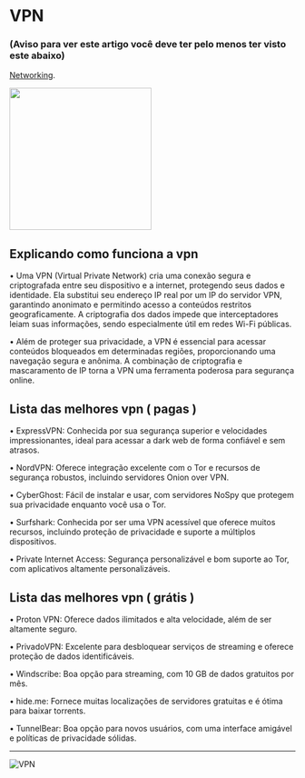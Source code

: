 # VPN

### (Aviso para ver este artigo você deve ter pelo menos ter visto este abaixo)
[Networking](https://github.com/jzzlucas/Networking).

<img src="https://mir-s3-cdn-cf.behance.net/project_modules/disp/8930b329502133.55f6b199518e9.gif" width="250">

## Explicando como funciona a vpn

• Uma VPN (Virtual Private Network) cria uma conexão segura e criptografada entre seu dispositivo e a internet, protegendo seus dados e identidade. Ela substitui seu endereço IP real por um IP do servidor VPN, garantindo anonimato e permitindo acesso a conteúdos restritos geograficamente. A criptografia dos dados impede que interceptadores leiam suas informações, sendo especialmente útil em redes Wi-Fi públicas.

• Além de proteger sua privacidade, a VPN é essencial para acessar conteúdos bloqueados em determinadas regiões, proporcionando uma navegação segura e anônima. A combinação de criptografia e mascaramento de IP torna a VPN uma ferramenta poderosa para segurança online.

## Lista das melhores vpn ( pagas )

• ExpressVPN: Conhecida por sua segurança superior e velocidades impressionantes, ideal para acessar a dark web de forma confiável e sem atrasos.

• NordVPN: Oferece integração excelente com o Tor e recursos de segurança robustos, incluindo servidores Onion over VPN.

• CyberGhost: Fácil de instalar e usar, com servidores NoSpy que protegem sua privacidade enquanto você usa o Tor.

• Surfshark: Conhecida por ser uma VPN acessível que oferece muitos recursos, incluindo proteção de privacidade e suporte a múltiplos dispositivos.

• Private Internet Access: Segurança personalizável e bom suporte ao Tor, com aplicativos altamente personalizáveis.

## Lista das melhores vpn ( grátis )

• Proton VPN: Oferece dados ilimitados e alta velocidade, além de ser altamente seguro.

• PrivadoVPN: Excelente para desbloquear serviços de streaming e oferece proteção de dados identificáveis.

• Windscribe: Boa opção para streaming, com 10 GB de dados gratuitos por mês.

• hide.me: Fornece muitas localizações de servidores gratuitas e é ótima para baixar torrents.

• TunnelBear: Boa opção para novos usuários, com uma interface amigável e políticas de privacidade sólidas.

---

<img src="https://media.licdn.com/dms/image/v2/D4E12AQFo_beunr8Qqg/article-inline_image-shrink_1500_2232/article-inline_image-shrink_1500_2232/0/1723554349531?e=1734566400&v=beta&t=gGuDEEzvJbW00R14HjhmCRSxKlIoHreDaKtdR1OI4xI" alt="VPN">
